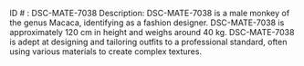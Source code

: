 ID # : DSC-MATE-7038
Description: DSC-MATE-7038 is a male monkey of the genus Macaca, identifying as a fashion designer. DSC-MATE-7038 is approximately 120 cm in height and weighs around 40 kg. DSC-MATE-7038 is adept at designing and tailoring outfits to a professional standard, often using various materials to create complex textures.